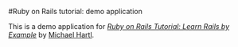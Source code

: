 #Ruby on Rails tutorial: demo application

This is a demo application for
[*Ruby on Rails Tutorial: Learn Rails by Example*](http://railstutorial.org/)
by [Michael Hartl](http://michaelhartl.com/).
